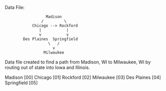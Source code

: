 Data File:

                      Madison
                    /         \
                Chicago --> Rockford
                   |           |
                   v           v
            Des Plaines  Springfield
                       \   /
                         v
                     Milwaukee

Data file created to find a path from Madison, WI
to Milwaukee, WI by routing out of state into Iowa
and Illinois.

Madison     [00]
Chicago     [01]
Rockford    [02]
Milwaukee   [03]
Des Plaines [04]
Springfield [05]
